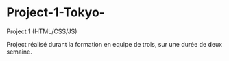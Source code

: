 # Project-1-Tokyo-
Project 1 (HTML/CSS/JS)


Project réalisé durant la formation en equipe de trois, sur une durée de deux semaine.
